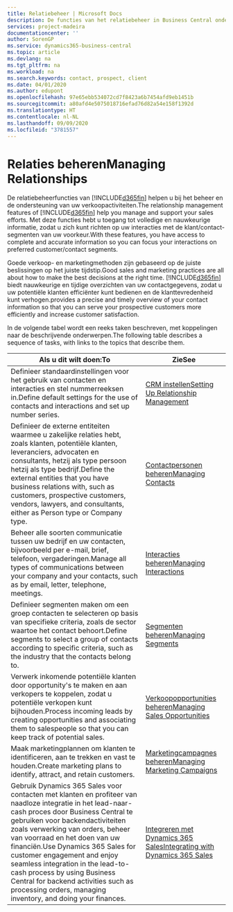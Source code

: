 ```yaml
---
title: Relatiebeheer | Microsoft Docs
description: De functies van het relatiebeheer in Business Central ondersteunen uw verkoopinspanningen en u kunt gegevens over contacten en prospects openen zodat u klanten efficiënter kunt bedienen.
services: project-madeira
documentationcenter: ''
author: SorenGP
ms.service: dynamics365-business-central
ms.topic: article
ms.devlang: na
ms.tgt_pltfrm: na
ms.workload: na
ms.search.keywords: contact, prospect, client
ms.date: 04/01/2020
ms.author: edupont
ms.openlocfilehash: 97e65ebb534072cd7f8423a6b7454afd9eb1451b
ms.sourcegitcommit: a80afd4e5075018716efad76d82a54e158f1392d
ms.translationtype: HT
ms.contentlocale: nl-NL
ms.lasthandoff: 09/09/2020
ms.locfileid: "3781557"
---
```

# <a name="managing-relationships"></a><span data-ttu-id="edcf6-103">Relaties beheren</span><span class="sxs-lookup"><span data-stu-id="edcf6-103">Managing Relationships</span></span>
<span data-ttu-id="edcf6-104">De relatiebeheerfuncties van [!INCLUDE[d365fin](includes/d365fin_md.md)] helpen u bij het beheer en de ondersteuning van uw verkoopactiviteiten.</span><span class="sxs-lookup"><span data-stu-id="edcf6-104">The relationship management features of [!INCLUDE[d365fin](includes/d365fin_md.md)] help you manage and support your sales efforts.</span></span> <span data-ttu-id="edcf6-105">Met deze functies hebt u toegang tot volledige en nauwkeurige informatie, zodat u zich kunt richten op uw interacties met de klant/contact-segmenten van uw voorkeur.</span><span class="sxs-lookup"><span data-stu-id="edcf6-105">With these features, you have access to complete and accurate information so you can focus your interactions on preferred customer/contact segments.</span></span>

<span data-ttu-id="edcf6-106">Goede verkoop- en marketingmethoden zijn gebaseerd op de juiste beslissingen op het juiste tijdstip.</span><span class="sxs-lookup"><span data-stu-id="edcf6-106">Good sales and marketing practices are all about how to make the best decisions at the right time.</span></span> [!INCLUDE[d365fin](includes/d365fin_md.md)] <span data-ttu-id="edcf6-107">biedt nauwkeurige en tijdige overzichten van uw contactgegevens, zodat u uw potentiële klanten efficiënter kunt bedienen en de klanttevredenheid kunt verhogen.</span><span class="sxs-lookup"><span data-stu-id="edcf6-107">provides a precise and timely overview of your contact information so that you can serve your prospective customers more efficiently and increase customer satisfaction.</span></span>

<span data-ttu-id="edcf6-108">In de volgende tabel wordt een reeks taken beschreven, met koppelingen naar de beschrijvende onderwerpen.</span><span class="sxs-lookup"><span data-stu-id="edcf6-108">The following table describes a sequence of tasks, with links to the topics that describe them.</span></span>  

| <span data-ttu-id="edcf6-109">Als u dit wilt doen:</span><span class="sxs-lookup"><span data-stu-id="edcf6-109">To</span></span> | <span data-ttu-id="edcf6-110">Zie</span><span class="sxs-lookup"><span data-stu-id="edcf6-110">See</span></span> |
| --- | --- |
|<span data-ttu-id="edcf6-111">Definieer standaardinstellingen voor het gebruik van contacten en interacties en stel nummerreeksen in.</span><span class="sxs-lookup"><span data-stu-id="edcf6-111">Define default settings for the use of contacts and interactions and set up number series.</span></span>|[<span data-ttu-id="edcf6-112">CRM instellen</span><span class="sxs-lookup"><span data-stu-id="edcf6-112">Setting Up Relationship Management</span></span>](marketing-setup-marketing.md)|
|<span data-ttu-id="edcf6-113">Definieer de externe entiteiten waarmee u zakelijke relaties hebt, zoals klanten, potentiële klanten, leveranciers, advocaten en consultants, hetzij als type persoon hetzij als type bedrijf.</span><span class="sxs-lookup"><span data-stu-id="edcf6-113">Define the external entities that you have business relations with, such as customers, prospective customers, vendors, lawyers, and consultants, either as Person type or Company type.</span></span>|[<span data-ttu-id="edcf6-114">Contactpersonen beheren</span><span class="sxs-lookup"><span data-stu-id="edcf6-114">Managing Contacts</span></span>](marketing-contacts.md)|
|<span data-ttu-id="edcf6-115">Beheer alle soorten communicatie tussen uw bedrijf en uw contacten, bijvoorbeeld per e-mail, brief, telefoon, vergaderingen.</span><span class="sxs-lookup"><span data-stu-id="edcf6-115">Manage all types of communications between your company and your contacts, such as by email, letter, telephone, meetings.</span></span>|[<span data-ttu-id="edcf6-116">Interacties beheren</span><span class="sxs-lookup"><span data-stu-id="edcf6-116">Managing Interactions</span></span>](marketing-interactions.md)|
|<span data-ttu-id="edcf6-117">Definieer segmenten maken om een groep contacten te selecteren op basis van specifieke criteria, zoals de sector waartoe het contact behoort.</span><span class="sxs-lookup"><span data-stu-id="edcf6-117">Define segments to select a group of contacts according to specific criteria, such as the industry that the contacts belong to.</span></span>|[<span data-ttu-id="edcf6-118">Segmenten beheren</span><span class="sxs-lookup"><span data-stu-id="edcf6-118">Managing Segments</span></span>](marketing-segments.md)|
|<span data-ttu-id="edcf6-119">Verwerk inkomende potentiële klanten door opportunity's te maken en aan verkopers te koppelen, zodat u potentiële verkopen kunt bijhouden.</span><span class="sxs-lookup"><span data-stu-id="edcf6-119">Process incoming leads by creating opportunities and associating them to salespeople so that you can keep track of potential sales.</span></span>|[<span data-ttu-id="edcf6-120">Verkoopopportunities beheren</span><span class="sxs-lookup"><span data-stu-id="edcf6-120">Managing Sales Opportunities</span></span>](marketing-manage-sales-opportunities.md)|
|<span data-ttu-id="edcf6-121">Maak marketingplannen om klanten te identificeren, aan te trekken en vast te houden.</span><span class="sxs-lookup"><span data-stu-id="edcf6-121">Create marketing plans to identify, attract, and retain customers.</span></span>|[<span data-ttu-id="edcf6-122">Marketingcampagnes beheren</span><span class="sxs-lookup"><span data-stu-id="edcf6-122">Managing Marketing Campaigns</span></span>](marketing-campaigns.md)|
|<span data-ttu-id="edcf6-123">Gebruik Dynamics 365 Sales voor contacten met klanten en profiteer van naadloze integratie in het lead-naar-cash proces door Business Central te gebruiken voor backendactiviteiten zoals verwerking van orders, beheer van voorraad en het doen van uw financiën.</span><span class="sxs-lookup"><span data-stu-id="edcf6-123">Use Dynamics 365 Sales for customer engagement and enjoy seamless integration in the lead-to-cash process by using Business Central for backend activities such as processing orders, managing inventory, and doing your finances.</span></span>|[<span data-ttu-id="edcf6-124">Integreren met Dynamics 365 Sales</span><span class="sxs-lookup"><span data-stu-id="edcf6-124">Integrating with Dynamics 365 Sales</span></span>](marketing-integrate-dynamicscrm.md)|
